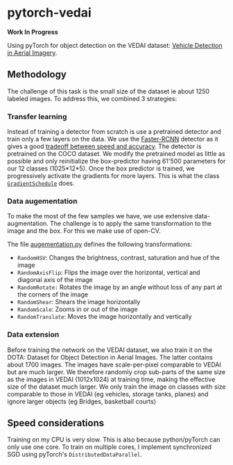 # pytorch-vedai

**Work In Progress**

Using pyTorch for object detection on the VEDAI dataset: [Vehicle Detection in Aerial Imagery](https://downloads.greyc.fr/vedai/).


## Methodology
The challenge of this task is the small size of the dataset ie about 1250 labeled images.
To address this, we combined 3 strategies:

### Transfer learning
Instead of training a detector from scratch is use a pretrained detector and train only a few layers on the data.
We use the [Faster-RCNN](https://arxiv.org/abs/1506.01497) detector as it gives a good [tradeoff between speed and accuracy](https://arxiv.org/abs/1611.10012).
The detector is pretrained on the COCO  dataset.
We modify the pretrained model as little as possible and only reinitialize the box-predictor having 61'500 parameters for our 12 classes (1025\*12\*5).
Once the box predictor is trained, we progressively activate the gradients for more layers. This is what the class [`GradientSchedule`](scr/gradient_schedule.py) does.

### Data augementation
To make the most of the few samples we have, we use extensive data-augmentation. The challenge is to apply the same transformation to the image and the box. For this we make use of open-CV.

The file [augementation.py](src/data_manip/augementation.py) defines the following transformations:
 
 * `RandomHSV`: Changes the brightness, contrast, saturation and hue of the image
 * `RandomAxisFlip`: Flips the image over the horizontal, vertical and diagonal axis of the image
 * `RandomRotate:` Rotates the image by an angle without loss of any part at the corners of the image
 * `RandomShear`: Shears the image horizontally
 * `RandomScale`: Zooms in or out of the image
 * `RandomTranslate`: Moves the image horizontally and vertically

### Data extension
Before training the network on the VEDAI dataset, we also train it on the DOTA: Dataset for Object Detection in Aerial Images. 
The latter contains about 1700 images. The images have scale-per-pixel comparable to VEDAI but are much larger. We therefore randomly crop sub-parts of the same size as the images in VEDAI (1012x1024) at training time, making the effective size of the dataset much larger. 
We only train the image on classes with size comparable to those in VEDAI (eg vehicles, storage tanks, planes) and ignore larger objects (eg Bridges, basketball courts)



## Speed considerations
Training on my CPU is very slow. This is also because python/pyTorch can only use one core.
To train on multiple cores, I implement synchronized SGD using pyTorch's `DistributedDataParallel`.

